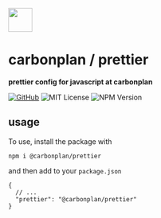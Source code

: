 <img
  src='https://carbonplan-assets.s3.amazonaws.com/monogram/dark-small.png'
  height='48'
/>

# carbonplan / prettier

**prettier config for javascript at carbonplan**

[![GitHub][github-badge]][github]
![MIT License][]
![NPM Version][]

[github]: https://github.com/carbonplan/prettier
[github-badge]: https://badgen.net/badge/-/github?icon=github&label
[mit license]: https://badgen.net/badge/license/MIT/blue
[npm version]: https://badgen.net/npm/v/@carbonplan/prettier

## usage

To use, install the package with

```
npm i @carbonplan/prettier
```

and then add to your `package.json`

```
{
  // ...
  "prettier": "@carbonplan/prettier"
}
```